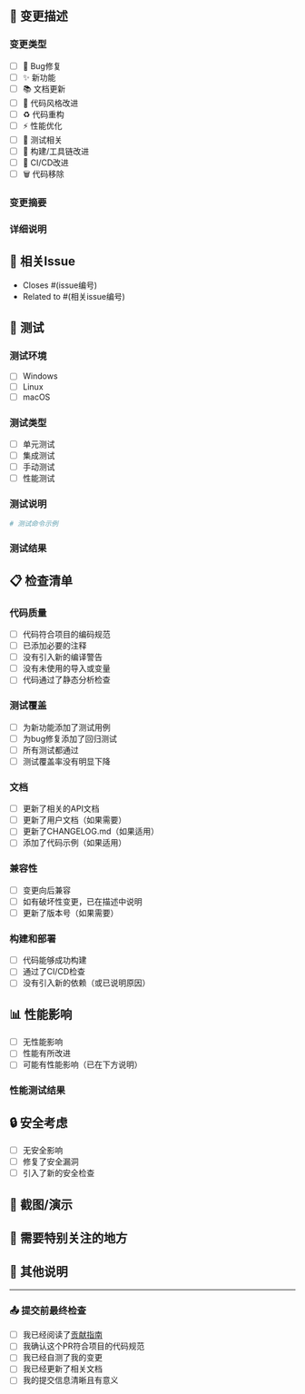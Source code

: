 ## 📝 变更描述

### 变更类型
<!-- 请勾选适用的选项 -->
- [ ] 🐛 Bug修复
- [ ] ✨ 新功能
- [ ] 📚 文档更新
- [ ] 🎨 代码风格改进
- [ ] ♻️ 代码重构
- [ ] ⚡ 性能优化
- [ ] 🧪 测试相关
- [ ] 🔧 构建/工具链改进
- [ ] 🚀 CI/CD改进
- [ ] 🗑️ 代码移除

### 变更摘要
<!-- 简洁描述这次PR的主要变更 -->

### 详细说明
<!-- 详细描述变更的内容和原因 -->

## 🔗 相关Issue
<!-- 如果这个PR解决了某个issue，请在此关联 -->
- Closes #(issue编号)
- Related to #(相关issue编号)

## 🧪 测试

### 测试环境

- [ ] Windows
- [ ] Linux
- [ ] macOS

### 测试类型

- [ ] 单元测试
- [ ] 集成测试
- [ ] 手动测试
- [ ] 性能测试

### 测试说明
<!-- 描述如何测试这些变更 -->
```bash
# 测试命令示例
```

### 测试结果
<!-- 描述测试结果，可以包含截图 -->

## 📋 检查清单

### 代码质量

- [ ] 代码符合项目的编码规范
- [ ] 已添加必要的注释
- [ ] 没有引入新的编译警告
- [ ] 没有未使用的导入或变量
- [ ] 代码通过了静态分析检查

### 测试覆盖

- [ ] 为新功能添加了测试用例
- [ ] 为bug修复添加了回归测试
- [ ] 所有测试都通过
- [ ] 测试覆盖率没有明显下降

### 文档

- [ ] 更新了相关的API文档
- [ ] 更新了用户文档（如果需要）
- [ ] 更新了CHANGELOG.md（如果适用）
- [ ] 添加了代码示例（如果适用）

### 兼容性

- [ ] 变更向后兼容
- [ ] 如有破坏性变更，已在描述中说明
- [ ] 更新了版本号（如果需要）

### 构建和部署

- [ ] 代码能够成功构建
- [ ] 通过了CI/CD检查
- [ ] 没有引入新的依赖（或已说明原因）

## 📊 性能影响
<!-- 如果这个PR可能影响性能，请描述 -->
- [ ] 无性能影响
- [ ] 性能有所改进
- [ ] 可能有性能影响（已在下方说明）

### 性能测试结果
<!-- 如果进行了性能测试，请提供结果 -->

## 🔒 安全考虑
<!-- 如果这个PR涉及安全相关的变更 -->
- [ ] 无安全影响
- [ ] 修复了安全漏洞
- [ ] 引入了新的安全检查

## 📸 截图/演示
<!-- 如果有UI变更或新功能演示，请提供截图或GIF -->

## 🤔 需要特别关注的地方
<!-- 标记需要reviewer特别关注的代码部分 -->

## 📝 其他说明
<!-- 任何其他需要说明的信息 -->

---

### 📤 提交前最终检查

- [ ] 我已经阅读了[贡献指南](../documents/CONTRIBUTING-CN.md)
- [ ] 我确认这个PR符合项目的代码规范
- [ ] 我已经自测了我的变更
- [ ] 我已经更新了相关文档
- [ ] 我的提交信息清晰且有意义

<!-- 
感谢您的贡献！🎉
提交PR后，请耐心等待维护者的review。
如果有任何问题，我们会在评论中与您讨论。
-->
